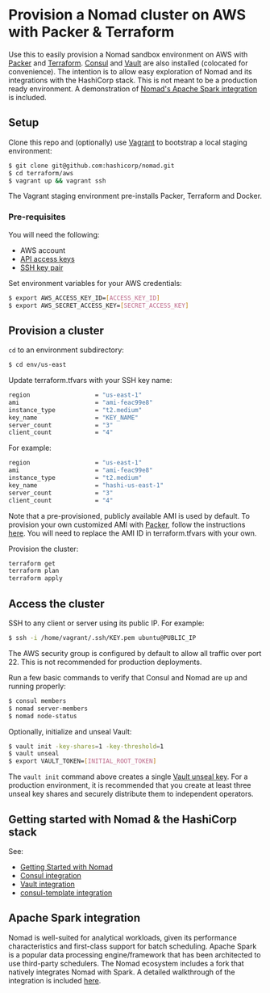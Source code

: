 # Provision a Nomad cluster on AWS with Packer & Terraform

Use this to easily provision a Nomad sandbox environment on AWS with [Packer](https://packer.io) and [Terraform](https://terraform.io). [Consul](https://www.consul.io/intro/index.html) and [Vault](https://www.vaultproject.io/intro/index.html) are also installed (colocated for convenience). The intention is to allow easy exploration of Nomad and its integrations with the HashiCorp stack. This is not meant to be a production ready environment. A demonstration of [Nomad's Apache Spark integration](examples/spark/README.md) is included. 

## Setup

Clone this repo and (optionally) use [Vagrant](https://www.vagrantup.com/intro/index.html) to bootstrap a local staging environment:

```bash
$ git clone git@github.com:hashicorp/nomad.git
$ cd terraform/aws
$ vagrant up && vagrant ssh
```

The Vagrant staging environment pre-installs Packer, Terraform and Docker.

### Pre-requisites

You will need the following:

- AWS account
- [API access keys](http://aws.amazon.com/developers/access-keys/)
- [SSH key pair](http://docs.aws.amazon.com/AWSEC2/latest/UserGuide/ec2-key-pairs.html)

Set environment variables for your AWS credentials:

```bash
$ export AWS_ACCESS_KEY_ID=[ACCESS_KEY_ID]
$ export AWS_SECRET_ACCESS_KEY=[SECRET_ACCESS_KEY]
```

## Provision a cluster

`cd` to an environment subdirectory:

```bash
$ cd env/us-east
```

Update terraform.tfvars with your SSH key name:

```bash
region                  = "us-east-1"
ami                     = "ami-feac99e8"
instance_type           = "t2.medium"
key_name                = "KEY_NAME"
server_count            = "3"
client_count            = "4"
```
For example:

```bash
region                  = "us-east-1"
ami                     = "ami-feac99e8"
instance_type           = "t2.medium"
key_name                = "hashi-us-east-1"
server_count            = "3"
client_count            = "4"
```

Note that a pre-provisioned, publicly available AMI is used by default. To provision your own customized AMI with [Packer](https://www.packer.io/intro/index.html), follow the instructions [here](aws/packer/README.md). You will need to replace the AMI ID in terraform.tfvars with your own.

Provision the cluster:

```bash
terraform get
terraform plan
terraform apply
```

## Access the cluster

SSH to any client or server using its public IP. For example:

```bash
$ ssh -i /home/vagrant/.ssh/KEY.pem ubuntu@PUBLIC_IP
```

The AWS security group is configured by default to allow all traffic over port 22. This is not recommended for production deployments.

Run a few basic commands to verify that Consul and Nomad are up and running properly:

```bash
$ consul members
$ nomad server-members
$ nomad node-status
```

Optionally, initialize and unseal Vault:

```bash
$ vault init -key-shares=1 -key-threshold=1
$ vault unseal
$ export VAULT_TOKEN=[INITIAL_ROOT_TOKEN]
```

The `vault init` command above creates a single [Vault unseal key](https://www.vaultproject.io/docs/concepts/seal.html). For a production environment, it is recommended that you create at least three unseal key shares and securely distribute them to independent operators. 

## Getting started with Nomad & the HashiCorp stack

See:

* [Getting Started with Nomad](https://www.nomadproject.io/intro/getting-started/jobs.html)
* [Consul integration](https://www.nomadproject.io/docs/service-discovery/index.html)
* [Vault integration](https://www.nomadproject.io/docs/vault-integration/index.html)
* [consul-template integration](https://www.nomadproject.io/docs/job-specification/template.html) 

## Apache Spark integration

Nomad is well-suited for analytical workloads, given its performance characteristics and first-class support for batch scheduling. Apache Spark is a popular data processing engine/framework that has been architected to use third-party schedulers. The Nomad ecosystem includes a fork that natively integrates Nomad with Spark. A detailed walkthrough of the integration is included [here](examples/spark/README.md).
